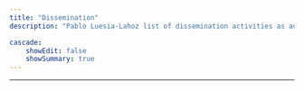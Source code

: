 ```yaml
---
title: "Dissemination"
description: "Pablo Luesia-Lahoz list of dissemination activities as author."

cascade:
    showEdit: false
    showSummary: true
---
```


---